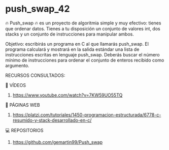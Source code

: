 # push_swap_42

🔥 Push_swap 🔥 es un proyecto de algoritmia simple y muy efectivo: tienes que ordenar
datos. Tienes a tu disposición un conjunto de valores int, dos stacks y un conjunto de
instrucciones para manipular ambos.

Objetivo: escribirás un programa en C al que llamarás push_swap.
El programa calculará y mostrará en la salida estándar una lista de instrucciones escritas
en lenguaje push_swap. Deberás buscar el número mínimo de instrucciones para ordenar
el conjunto de enteros recibido como argumento.

RECURSOS CONSULTADOS:
  
  🎥 VÍDEOS
1. https://www.youtube.com/watch?v=7KW59UO55TQ

  📒 PÁGINAS WEB 
1. https://platzi.com/tutoriales/1450-programacion-estructurada/6778-c-resumido-y-stack-desarrollado-en-c/

  💻 REPOSITORIOS
1. https://github.com/gemartin99/Push_swap
